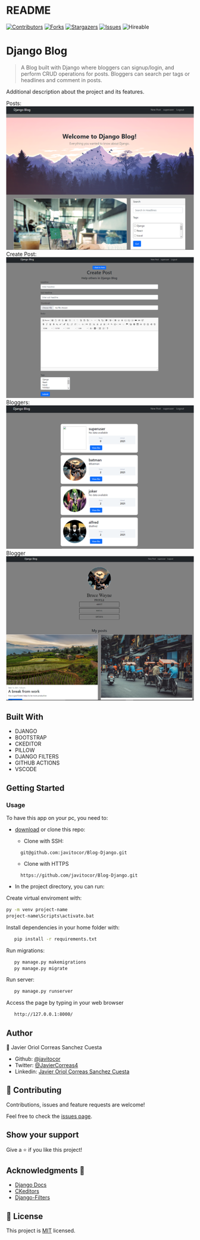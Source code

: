 # README
<!--
This README would normally document whatever steps are necessary to get the
application up and running.

Things you may want to c<!--
*** Thanks for checking out this README Template. If you have a suggestion that would
*** make this better, please fork the repo and create a pull request or simply open
*** an issue with the tag "enhancement".
*** Thanks again! Now go create something AMAZING! :D
-->

<!-- PROJECT SHIELDS -->
<!--
*** I'm using markdown "reference style" links for readability.
*** Reference links are enclosed in brackets [ ] instead of parentheses ( ).
*** See the bottom of this document for the declaration of the reference variables
*** for contributors-url, forks-url, etc. This is an optional, concise syntax you may use.
*** https://www.markdownguide.org/basic-syntax/#reference-style-links
-->
[![Contributors][contributors-shield]][contributors-url] 
[![Forks][forks-shield]][forks-url] 
[![Stargazers][stars-shield]][stars-url] 
[![Issues][issues-shield]][issues-url] 
![Hireable](https://cdn.rawgit.com/hiendv/hireable/master/styles/default/yes.svg) 

# Django Blog

>  A Blog built with Django where bloggers can signup/login, and perform CRUD operations for posts. Bloggers can search per tags or headlines and comment in posts.

Additional description about the project and its features.

Posts:
![screenshot](./assets/screenshot.png)
Create Post:
![screenshot](./assets/screenshot2.png)
Bloggers:
![screenshot](./assets/screenshot3.png)
Blogger
![screenshot](./assets/screenshot4.png)


## Built With

- DJANGO
- BOOTSTRAP
- CKEDITOR
- PILLOW
- DJANGO FILTERS
- GITHUB ACTIONS
- VSCODE

## Getting Started
### Usage
To have this app on your pc, you need to:
* [download](https://github.com/javitocor/Blog-Django/archive/main.zip) or clone this repo:
  - Clone with SSH:
  ```
    git@github.com:javitocor/Blog-Django.git
  ```
  - Clone with HTTPS
  ```
    https://github.com/javitocor/Blog-Django.git
  ```

* In the project directory, you can run:

Create virtual enviroment with:

``` bash
py -m venv project-name
project-name\Scripts\activate.bat
```
Install dependencies in your home folder with:

``` bash
   pip install -r requirements.txt
```

Run migrations:

``` bash
   py manage.py makemigrations
   py manage.py migrate
```
Run server:

``` bash
   py manage.py runserver
```
Access the page by typing in your web browser

``` bash
   http://127.0.0.1:8000/
```

## Author

👤 Javier Oriol Correas Sanchez Cuesta 
- Github: [@javitocor](https://github.com/javitocor) 
- Twitter: [@JavierCorreas4](https://twitter.com/JavierCorreas4) 
- Linkedin: [Javier Oriol Correas Sanchez Cuesta](https://www.linkedin.com/in/javier-correas-sanchez-cuesta-15289482/) 

## 🤝 Contributing

Contributions, issues and feature requests are welcome!

Feel free to check the [issues page](https://github.com/javitocor/Blog-Django/issues).

## Show your support

Give a ⭐️ if you like this project!

## Acknowledgments 🚀

- [Django Docs](https://docs.djangoproject.com/en/3.2/)
- [CKeditors](https://django-ckeditor.readthedocs.io/)
- [Django-Filters](https://django-filter.readthedocs.io/)
## 📝 License

This project is [MIT](lic.url) licensed.

<!-- MARKDOWN LINKS & IMAGES -->
<!-- https://www.markdownguide.org/basic-syntax/#reference-style-links -->
[contributors-shield]: https://img.shields.io/github/contributors/javitocor/Blog-Django.svg?style=flat-square
[contributors-url]: https://github.com/javitocor/Blog-Django/graphs/contributors
[forks-shield]: https://img.shields.io/github/forks/javitocor/Blog-Django.svg?style=flat-square
[forks-url]: https://github.com/javitocor/Blog-Django/network/members
[stars-shield]: https://img.shields.io/github/stars/javitocor/Blog-Django.svg?style=flat-square
[stars-url]: https://github.com/javitocor/Blog-Django/stargazers
[issues-shield]: https://img.shields.io/github/issues/javitocor/Blog-Django.svg?style=flat-square
[issues-url]: https://github.com/javitocor/Blog-Django/issuesover:
